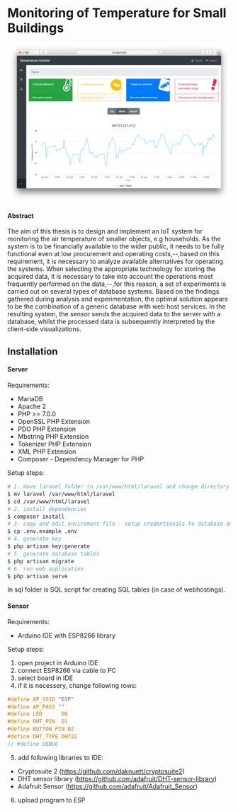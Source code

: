 Monitoring of Temperature for Small Buildings
=============================================

<p align="center">
  <img src="screens/home.png">
</p>

#### Abstract
The aim of this thesis is to design and implement an IoT system for monitoring the air temperature of smaller objects, e.g households. As the system is to be financially available to the wider public, it needs to be fully functional even at low procurement and operating costs\,--\,based on this requirement, it is necessary to analyze available alternatives for operating the systems. When selecting the appropriate technology for storing the acquired data, it is necessary to take into account the operations most frequently performed on the data\,--\,for this reason, a set of experiments is carried out on several types of database systems. Based on the findings gathered during analysis and experimentation, the optimal solution appears to be the combination of a generic database with web host services. In the resulting system, the sensor sends the acquired data to the server with a database, whilst the processed data is subsequently interpreted by the client-side visualizations.

Installation
------------
#### Server

Requirements:
* MariaDB
* Apache 2
* PHP >= 7.0.0
* OpenSSL PHP Extension
* PDO PHP Extension
* Mbstring PHP Extension
* Tokenizer PHP Extension
* XML PHP Extension
* Composer - Dependency Manager for PHP


Setup steps:
``` bash
# 1. move laravel folder to /var/www/html/laravel and change directory
$ mv laravel /var/www/html/laravel
$ cd /var/www/html/laravel
# 2. install dependencies
$ composer install
# 3. copy and edit enviroment file - setup credentionals to database and mailserver
$ cp .env.example .env
# 4. generate key
$ php artisan key:generate
# 5. generate database tables
$ php artisan migrate
# 6. run web application
$ php artisan serve
```

In sql folder is SQL script for creating SQL tables (in case of webhostings).

#### Sensor

Requirements:
* Arduino IDE with ESP8266 library

Setup steps:
1. open project in Arduino IDE
2. connect ESP8266 via cable to PC
3. select board in IDE
4. if it is necessery, change following rows:

``` c
#define AP_SSID "ESP"
#define AP_PASS ""
#define LED      D0
#define DHT_PIN  D1
#define BUTTON_PIN D2
#define DHT_TYPE DHT22
// #define DEBUG
```

5. add following libraries to IDE:
* Cryptosuite 2 (https://github.com/daknuett/cryptosuite2)
* DHT sensor library (https://github.com/adafruit/DHT-sensor-library)
* Adafruit Sensor (https://github.com/adafruit/Adafruit_Sensor)
6. upload program to ESP
